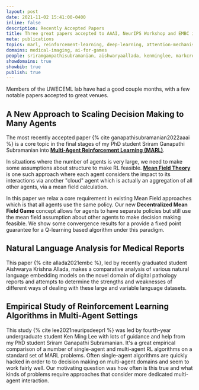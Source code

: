 ```yaml
---
layout: post
date: 2021-11-02 15:41:00-0400
inline: false
description: Recently Accepted Papers
title: Three great papers accepted to AAAI, NeurIPS Workshop and EMBC in past month!
meta: publications
topics: marl, reinforcement-learning, deep-learning, attention-mechanism, mean-field-theory
domains: medical-imaging, ai-for-games
people: sriramganpathisubramanian, aishwaryaallada, kenminglee, markcrowley 
showdomains: true
showbib: true
publish: true
---
```


Members of the UWECEML lab have had a good couple months, with a few notable papers accepted to great venues. 

## A New Approach to Scaling Decision Making to Many Agents

The most recently accepted paper {% cite ganapathisubramanian2022aaai
%} is a core topic in the final stages of my PhD student Sriram Ganapathi Subramanian into **[Multi-Agent Reinforcement Learning (MARL)](/marl/)**. 

In situations where the number of agents is very large, we need to make some assumptions about structure to make RL feasible. **[Mean Field Theory](/mean-field-theory)** is one such approach where each agent considers the impact to its interactions via another "cloud" agent which is actually an aggregation of all other agents, via a mean field calculation.

In this paper we relax a core requirement in existing Mean Field approaches which is that all agents use the same policy. Our new **Decentralized Mean Field Game** concept allows for agents to have separate policies but still use the mean field assumption about other agents to make decision making feasible. We show some convergence results for a provide a fixed point guarantee for a Q-learning based algorithm under this paradigm.

## Natural Language Analysis for Medical Reports

This paper {% cite allada2021embc %}, led by recently graduated student Aishwarya Krishna Allada, makes a comparative analysis of various natural language embedding models on the novel domain of digital pathology reports and attempts to determine the strengths and weaknesses of different ways of dealing with these large and variable language datasets. 

## Empirical Study of Reinforcement Learning Algorithms in Multi-Agent Settings

This study {% cite lee2021neuripsdeeprl
%} was led by fourth-year undergraduate student Ken Ming Lee with lots of guidance and help from my PhD student Sriram Ganapathi Subramanian. It's a great empirical comparison of a number of single-agent and multi-agent RL algorithms on a standard set of MARL problems. Often single-agent algorithms are quickly hacked in order to to decision making on multi-agent domains and seem to work fairly well. Our motivating question was how often is this true and what kinds of problems require approaches that consider more dedicated multi-agent interaction.









